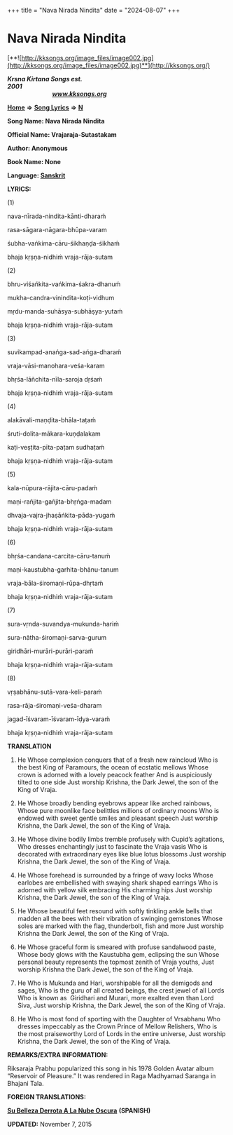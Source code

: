+++
title = "Nava Nirada Nindita"
date = "2024-08-07"
+++

# Nava Nirada Nindita
[**![http://kksongs.org/image_files/image002.jpg](http://kksongs.org/image_files/image002.jpg)**](http://kksongs.org/)

**_Krsna Kirtana Songs est. 2001_**                                                                                                                                                 **_www.kksongs.org_**

**[Home](http://kksongs.org/)** **⇒** **[Song Lyrics](http://kksongs.org/lyrics.html)** **⇒** **[N](http://kksongs.org/songs/song_n.html)**

**Song Name: Nava Nirada Nindita**

**Official Name: Vrajaraja-Sutastakam**

**Author: Anonymous**

**Book Name: None**

**Language: [Sanskrit](http://kksongs.org/language/list/sanskrit.html)**

**LYRICS:**

(1)

nava-nīrada-nindita-kānti-dharaḿ

rasa-sāgara-nāgara-bhūpa-varam

śubha-vańkima-cāru-śikhaṇḍa-śikhaḿ

bhaja kṛṣṇa-nidhiḿ vraja-rāja-sutam

(2)

bhru-viśańkita-vańkima-śakra-dhanuḿ

mukha-candra-vinindita-koṭi-vidhum

mṛdu-manda-suhāsya-subhāṣya-yutaḿ

bhaja kṛṣṇa-nidhiḿ vraja-rāja-sutam

(3)

suvikampad-anańga-sad-ańga-dharaḿ

vraja-vāsi-manohara-veśa-karam

bhṛśa-lāñchita-nīla-saroja dṛśaḿ

bhaja kṛṣṇa-nidhiḿ vraja-rāja-sutam

(4)

alakāvali-maṇḍita-bhāla-taṭaḿ

śruti-dolita-mākara-kuṇḍalakam

kaṭi-veṣṭita-pīta-paṭam sudhaṭaḿ

bhaja kṛṣṇa-nidhiḿ vraja-rāja-sutam

(5)

kala-nūpura-rājita-cāru-padaḿ

maṇi-rañjita-gañjita-bhṛńga-madam

dhvaja-vajra-jhaṣāńkita-pāda-yugaḿ

bhaja kṛṣṇa-nidhiḿ vraja-rāja-sutam

(6)

bhṛśa-candana-carcita-cāru-tanuḿ

maṇi-kaustubha-garhita-bhānu-tanum

vraja-bāla-śiromaṇi-rūpa-dhṛtaḿ

bhaja kṛṣṇa-nidhiḿ vraja-rāja-sutam

(7)

sura-vṛnda-suvandya-mukunda-hariḿ

sura-nātha-śiromaṇi-sarva-gurum

giridhāri-murāri-purāri-paraḿ

bhaja kṛṣṇa-nidhiḿ vraja-rāja-sutam

(8)

vṛṣabhānu-sutā-vara-keli-paraḿ

rasa-rāja-śiromaṇi-veśa-dharam

jagad-īśvaram-īśvaram-īḍya-varaḿ

bhaja kṛṣṇa-nidhiḿ vraja-rāja-sutam

**TRANSLATION** 

1) He Whose complexion conquers that of a fresh new raincloud Who is the best King of Paramours, the ocean of ecstatic mellows Whose crown is adorned with a lovely peacock feather And is auspiciously tilted to one side Just worship Krishna, the Dark Jewel, the son of the King of Vraja.

2) He Whose broadly bending eyebrows appear like arched rainbows, Whose pure moonlike face belittles millions of ordinary moons Who is endowed with sweet gentle smiles and pleasant speech Just worship Krishna, the Dark Jewel, the son of the King of Vraja.

3) He Whose divine bodily limbs tremble profusely with Cupid’s agitations, Who dresses enchantingly just to fascinate the Vraja vasis Who is decorated with extraordinary eyes like blue lotus blossoms Just worship Krishna, the Dark Jewel, the son of the King of Vraja.

4) He Whose forehead is surrounded by a fringe of wavy locks Whose earlobes are embellished with swaying shark shaped earrings Who is adorned with yellow silk embracing His charming hips Just worship Krishna, the Dark Jewel, the son of the King of Vraja.

5) He Whose beautiful feet resound with softly tinkling ankle bells that madden all the bees with their vibration of swinging gemstones Whose soles are marked with the flag, thunderbolt, fish and more Just worship Krishna the Dark Jewel, the son of the King of Vraja.

6) He Whose graceful form is smeared with profuse sandalwood paste, Whose body glows with the Kaustubha gem, eclipsing the sun Whose personal beauty represents the topmost zenith of Vraja youths, Just worship Krishna the Dark Jewel, the son of the King of Vraja.

7) He Who is Mukunda and Hari, worshipable for all the demigods and sages, Who is the guru of all created beings, the crest jewel of all Lords Who is known as  Giridhari and Murari, more exalted even than Lord Siva, Just worship Krishna, the Dark Jewel, the son of the King of Vraja.

8) He Who is most fond of sporting with the Daughter of Vrsabhanu Who dresses impeccably as the Crown Prince of Mellow Relishers, Who is the most praiseworthy Lord of Lords in the entire universe, Just worship Krishna, the Dark Jewel, the son of the King of Vraja.

**REMARKS/EXTRA INFORMATION:**

Riksaraja Prabhu popularized this song in his 1978 Golden Avatar album “Reservoir of Pleasure.” It was rendered in Raga Madhyamad Saranga in Bhajani Tala.

**FOREIGN TRANSLATIONS:**

**[Su Belleza Derrota A La Nube Oscura](http://kksongs.org/songs/s/subellezaderrotaalanube.html)** **(SPANISH)**

**UPDATED:** November 7, 2015